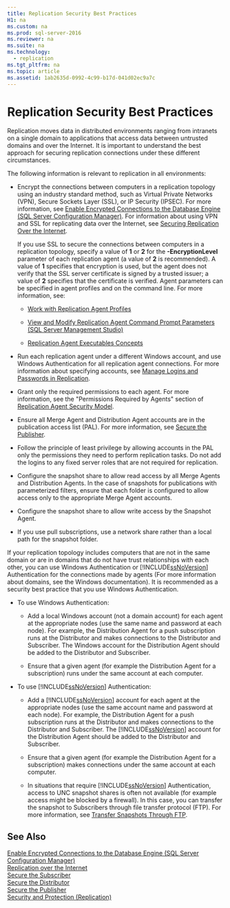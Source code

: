 ```yaml
---
title: Replication Security Best Practices
H1: na
ms.custom: na
ms.prod: sql-server-2016
ms.reviewer: na
ms.suite: na
ms.technology: 
  - replication
ms.tgt_pltfrm: na
ms.topic: article
ms.assetid: 1ab2635d-0992-4c99-b17d-041d02ec9a7c
---
```

# Replication Security Best Practices
  Replication moves data in distributed environments ranging from intranets on a single domain to applications that access data between untrusted domains and over the Internet. It is important to understand the best approach for securing replication connections under these different circumstances.  
  
 The following information is relevant to replication in all environments:  
  
-   Encrypt the connections between computers in a replication topology using an industry standard method, such as Virtual Private Networks \(VPN\), Secure Sockets Layer \(SSL\), or IP Security \(IPSEC\). For more information, see [Enable Encrypted Connections to the Database Engine &#40;SQL Server Configuration Manager&#41;](../../Topics/TopicNameNotContainA/Enable-Encrypted-Connections-to-the-Database-Engine--SQL-Server-Configuration-Manager-.md). For information about using VPN and SSL for replicating data over the Internet, see [Securing Replication Over the Internet](../../Topics/TopicNameNotContainA/Securing-Replication-Over-the-Internet.md).  
  
     If you use SSL to secure the connections between computers in a replication topology, specify a value of **1** or **2** for the **\-EncryptionLevel** parameter of each replication agent \(a value of **2** is recommended\). A value of **1** specifies that encryption is used, but the agent does not verify that the SSL server certificate is signed by a trusted issuer; a value of **2** specifies that the certificate is verified. Agent parameters can be specified in agent profiles and on the command line. For more information, see:  
  
    -   [Work with Replication Agent Profiles](../../Topics/TopicNameNotContainA/Work-with-Replication-Agent-Profiles.md)  
  
    -   [View and Modify Replication Agent Command Prompt Parameters &#40;SQL Server Management Studio&#41;](../../Topics/TopicNameNotContainA/View-and-Modify-Replication-Agent-Command-Prompt-Parameters--SQL-Server-Management-Studio-.md)  
  
    -   [Replication Agent Executables Concepts](../Topic/Replication%20Agent%20Executables%20Concepts.md)  
  
-   Run each replication agent under a different Windows account, and use Windows Authentication for all replication agent connections. For more information about specifying accounts, see [Manage Logins and Passwords in Replication](../../Topics/TopicNameNotContainA/Manage-Logins-and-Passwords-in-Replication.md).  
  
-   Grant only the required permissions to each agent. For more information, see the "Permissions Required by Agents" section of [Replication Agent Security Model](../../Topics/TopicNameNotContainA/Replication-Agent-Security-Model.md).  
  
-   Ensure all Merge Agent and Distribution Agent accounts are in the publication access list \(PAL\). For more information, see [Secure the Publisher](../../Topics/TopicNameNotContainA/Secure-the-Publisher.md).  
  
-   Follow the principle of least privilege by allowing accounts in the PAL only the permissions they need to perform replication tasks. Do not add the logins to any fixed server roles that are not required for replication.  
  
-   Configure the snapshot share to allow read access by all Merge Agents and Distribution Agents. In the case of snapshots for publications with parameterized filters, ensure that each folder is configured to allow access only to the appropriate Merge Agent accounts.  
  
-   Configure the snapshot share to allow write access by the Snapshot Agent.  
  
-   If you use pull subscriptions, use a network share rather than a local path for the snapshot folder.  
  
 If your replication topology includes computers that are not in the same domain or are in domains that do not have trust relationships with each other, you can use Windows Authentication or [!INCLUDE[ssNoVersion](../../Token/Other/ssNoVersion_md.md)] Authentication for the connections made by agents \(For more information about domains, see the Windows documentation\). It is recommended as a security best practice that you use Windows Authentication.  
  
-   To use Windows Authentication:  
  
    -   Add a local Windows account \(not a domain account\) for each agent at the appropriate nodes \(use the same name and password at each node\). For example, the Distribution Agent for a push subscription runs at the Distributor and makes connections to the Distributor and Subscriber. The Windows account for the Distribution Agent should be added to the Distributor and Subscriber.  
  
    -   Ensure that a given agent \(for example the Distribution Agent for a subscription\) runs under the same account at each computer.  
  
-   To use [!INCLUDE[ssNoVersion](../../Token/Other/ssNoVersion_md.md)] Authentication:  
  
    -   Add a [!INCLUDE[ssNoVersion](../../Token/Other/ssNoVersion_md.md)] account for each agent at the appropriate nodes \(use the same account name and password at each node\). For example, the Distribution Agent for a push subscription runs at the Distributor and makes connections to the Distributor and Subscriber. The [!INCLUDE[ssNoVersion](../../Token/Other/ssNoVersion_md.md)] account for the Distribution Agent should be added to the Distributor and Subscriber.  
  
    -   Ensure that a given agent \(for example the Distribution Agent for a subscription\) makes connections under the same account at each computer.  
  
    -   In situations that require [!INCLUDE[ssNoVersion](../../Token/Other/ssNoVersion_md.md)] Authentication, access to UNC snapshot shares is often not available \(for example access might be blocked by a firewall\). In this case, you can transfer the snapshot to Subscribers through file transfer protocol \(FTP\). For more information, see [Transfer Snapshots Through FTP](../../Topics/TopicNameNotContainA/Transfer-Snapshots-Through-FTP.md).  
  
## See Also  
 [Enable Encrypted Connections to the Database Engine &#40;SQL Server Configuration Manager&#41;](../../Topics/TopicNameNotContainA/Enable-Encrypted-Connections-to-the-Database-Engine--SQL-Server-Configuration-Manager-.md)   
 [Replication over the Internet](../../Topics/TopicNameNotContainA/Replication-over-the-Internet.md)   
 [Secure the Subscriber](../../Topics/TopicNameNotContainA/Secure-the-Subscriber.md)   
 [Secure the Distributor](../../Topics/TopicNameNotContainA/Secure-the-Distributor.md)   
 [Secure the Publisher](../../Topics/TopicNameNotContainA/Secure-the-Publisher.md)   
 [Security and Protection &#40;Replication&#41;](../../Topics/TopicNameNotContainA/Security-and-Protection--Replication-.md)  
  
  